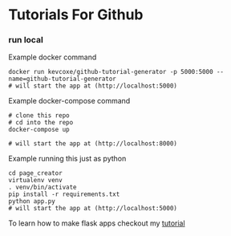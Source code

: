 
# Tutorials For Github


### run local

Example docker command
```
docker run kevcoxe/github-tutorial-generator -p 5000:5000 --name=github-tutorial-generator
# will start the app at (http://localhost:5000)
```

Example docker-compose command
```
# clone this repo
# cd into the repo
docker-compose up

# will start the app at (http://localhost:8000)
```

Example running this just as python
```
cd page_creator
virtualenv venv
. venv/bin/activate
pip install -r requirements.txt
python app.py
# will start the app at (http://localhost:5000)
```


To learn how to make flask apps checkout my
[tutorial](https://github.com/kevcoxe/Simple-Flask-App)
